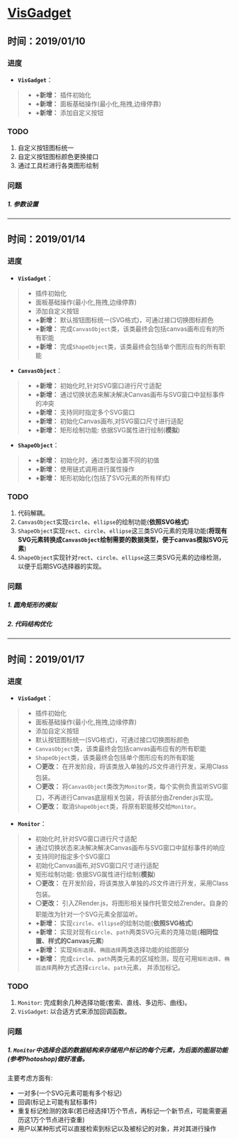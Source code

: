 # [VisGadget](https://github.com/mx927/VisGadget)
## 时间：2019/01/10

### 进度
- **`VisGadget`**：
> - **+新增：** 插件初始化
> - **+新增：** 面板基础操作(最小化,拖拽,边缘停靠)
> - **+新增：** 添加自定义按钮

### TODO
1. 自定义按钮图标统一
2. 自定义按钮图标颜色更换接口
3. 通过工具栏进行各类图形绘制

### 问题

##### 1. 参数设置


---

## 时间：2019/01/14

### 进度
- **`VisGadget`**：
> - 插件初始化
> - 面板基础操作(最小化,拖拽,边缘停靠)
> - 添加自定义按钮
> - **+新增：** 默认按钮图标统一(SVG格式)，可通过接口切换图标颜色
> - **+新增：** 完成`CanvasObject`类，该类最终会包括canvas画布应有的所有职能
> - **+新增：** 完成`ShapeObject`类，该类最终会包括单个图形应有的所有职能
- **`CanvasObject`**：
> - **+新增：** 初始化时,针对SVG窗口进行尺寸适配
> - **+新增：** 通过切换状态来解决解决Canvas画布与SVG窗口中鼠标事件的冲突
> - **+新增：** 支持同时指定多个SVG窗口
> - **+新增：** 初始化Canvas画布,对SVG窗口尺寸进行适配
> - **+新增：** 矩形绘制功能: 依据SVG属性进行绘制(**模拟**)

- **`ShapeObject`**：
> - **+新增：** 初始化时，通过类型设置不同的初值
> - **+新增：** 使用链式调用进行属性操作
> - **+新增：** 矩形初始化(包括了SVG元素的所有样式)

### TODO
1. 代码解耦。
2. `CanvasObject`实现`circle`、`ellipse`的绘制功能(**依照SVG格式**)
3. `ShapeObject`实现`rect`、`circle`、`ellipse`这三类SVG元素的克隆功能(**将现有SVG元素转换成`CanvasObject`绘制需要的数据类型，便于canvas模拟SVG元素**)
4. `ShapeObject`实现针对`rect`、`circle`、`ellipse`这三类SVG元素的边缘检测，以便于后期SVG选择器的实现。

### 问题

##### 1. 圆角矩形的模拟
##### 2. 代码结构优化

---
## 时间：2019/01/17

### 进度
- **`VisGadget`**：
> - 插件初始化
> - 面板基础操作(最小化,拖拽,边缘停靠)
> - 添加自定义按钮
> - 默认按钮图标统一(SVG格式)，可通过接口切换图标颜色
> - `CanvasObject`类，该类最终会包括canvas画布应有的所有职能
> - `ShapeObject`类，该类最终会包括单个图形应有的所有职能
> - **⚪更改：** 在开发阶段，将该类放入单独的JS文件进行开发，采用Class包装。
> - **⚪更改：** 将`CanvasObject`类改为`Monitor`类，每个实例负责监听SVG窗口，不再进行Canvas底层相关包装，将该部分由Zrender.js实现。
> - **⚪更改：** 取消`ShapeObject`类，将原有职能移交给`Monitor`。
- **`Monitor`**：
> - 初始化时,针对SVG窗口进行尺寸适配
> - 通过切换状态来决解决解决Canvas画布与SVG窗口中鼠标事件的响应
> - 支持同时指定多个SVG窗口
> - 初始化Canvas画布,对SVG窗口尺寸进行适配
> - 矩形绘制功能: 依据SVG属性进行绘制(**模拟**)
> - **⚪更改：** 在开发阶段，将该类放入单独的JS文件进行开发，采用Class包装。
> - **⚪更改：** 引入ZRender.js，将图形相关操作托管交给Zrender。自身的职能改为针对一个SVG元素全部监听。
> - **+新增：** 实现`circle`、`ellipse`的绘制功能(**依照SVG格式**)
> - **+新增：** 实现对现有`circle`、`path`两类SVG元素的克隆功能(**相同位置、样式的Canvas元素**)
> - **+新增：** 实现`矩形选择`、`椭圆选择`两类选择功能的绘图部分
> - **+新增：** 完成`circle`、`path`两类元素的区域检测，现在可用`矩形选择`、`椭圆选择`两种方式选择`circle`、`path`元素， 并添加标记。



### TODO

1. `Monitor`: 完成剩余几种选择功能(套索、直线、多边形、曲线)。
2. `VisGadget`: 以合适方式来添加回调函数。

### 问题

##### 1. `Monitor`中选择合适的数据结构来存储用户标记的每个元素，为后面的图层功能(参考Photoshop)做好准备。
主要考虑方面有: 
- 一对多(一个SVG元素可能有多个标记)
- 回调(标记上可能有鼠标事件)
- 重复标记检测的效率(若已经选择1万个节点，再标记一个新节点，可能需要遍历这1万个节点进行查重)
- 用户以某种形式可以直接检索到标记以及被标记的对象，并对其进行操作
